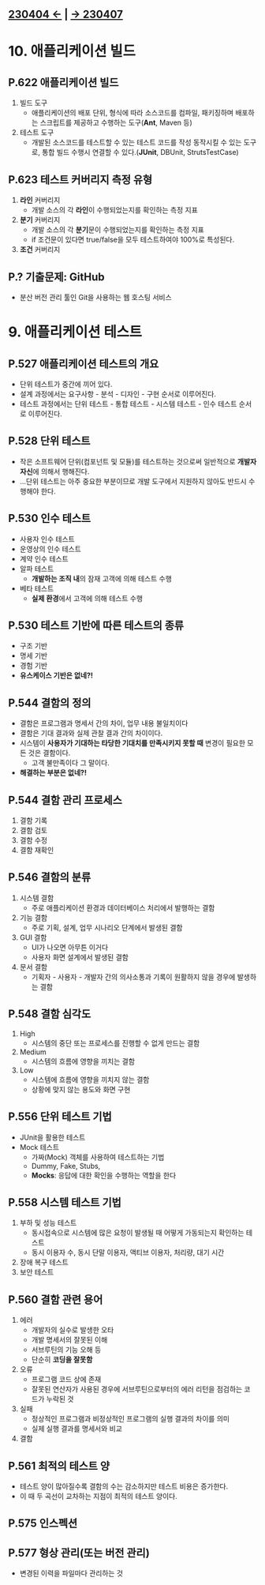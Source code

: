 ﻿## [230404 ←](/230130-_Spring/230404/) | [→ 230407](/230130-_Spring/230407/)

# 10. 애플리케이션 빌드

## P.622 애플리케이션 빌드

1. 빌드 도구
    - 애플리케이션의 배포 단위, 형식에 따라 소스코드를 컴파일, 패키징하며 배포하는 스크립트를 제공하고 수행하는 도구(**Ant**, Maven 등)
1. 테스트 도구
    - 개발된 소스코드를 테스트할 수 있는 테스트 코드를 작성 동작시킬 수 있는 도구로, 통합 빌드 수행시 연결할 수 있다.(**JUnit**, DBUnit, StrutsTestCase)

## P.623 테스트 커버리지 측정 유형

1. **라인** 커버리지
    - 개발 소스의 각 **라인**이 수행되었는지를 확인하는 측정 지표
1. **분기** 커버리지
    - 개발 소스의 각 **분기**문이 수행되었는지를 확인하는 측정 지표
    - if 조건문이 있다면 true/false을 모두 테스트하여야 100%로 특성된다.
1. **조건** 커버리지

## P.? 기출문제: GitHub

- 분산 버전 관리 툴인 Git을 사용하는 웹 호스팅 서비스

# 9. 애플리케이션 테스트

## P.527 애플리케이션 테스트의 개요

- 단위 테스트가 중간에 끼어 있다.
- 설계 과정에서는 요구사항 - 분석 - 디자인 - 구현 순서로 이루어진다.
- 테스트 과정에서는 단위 테스트 - 통합 테스트 - 시스템 테스트 - 인수 테스트 순서로 이루어진다.

## P.528 단위 테스트

- 작은 소프트웨어 단위(컴포넌트 및 모듈)를 테스트하는 것으로써 일반적으로 **개발자 자신**에 의해서 행해진다.
- ...단위 테스트는 아주 중요한 부분이므로 개발 도구에서 지원하지 않아도 반드시 수행해야 한다.

## P.530 인수 테스트

- 사용자 인수 테스트
- 운영상의 인수 테스트
- 계약 인수 테스트
- 알파 테스트
    - **개발하는 조직 내**의 잠재 고객에 의해 테스트 수행
- 베타 테스트
    - **실제 환경**에서 고객에 의해 테스트 수행

## P.530 테스트 기반에 따른 테스트의 종류

- 구조 기반
- 명세 기반
- 경험 기반
- **유스케이스 기반은 없네?!**

## P.544 결함의 정의

- 결함은 프로그램과 명세서 간의 차이, 업무 내용 불일치이다
- 결함은 기대 결과와 실제 관찰 결과 간의 차이이다.
- 시스템이 **사용자가 기대하는 타당한 기대치를 만족시키지 못할 때** 변경이 필요한 모든 것은 결함이다.
    - 고객 불만족이다 그 말이다.
- **해결하는 부분은 없네?!**

## P.544 결함 관리 프로세스

1. 결함 기록
1. 결함 검토
1. 결함 수정
1. 결함 재확인

## P.546 결함의 분류

1. 시스템 결함
    - 주로 애플리케이션 환경과 데이터베이스 처리에서 발행하는 결함
1. 기능 결함
    - 주로 기획, 설계, 업무 시나리오 단계에서 발생된 결함
1. GUI 결함
    - UI가 나오면 아무튼 이거다
    - 사용자 화면 설계에서 발생된 결함
1. 문서 결함
    - 기획자 - 사용자 - 개발자 간의 의사소통과 기록이 원활하지 않을 경우에 발생하는 결함

## P.548 결함 심각도

1. High
    - 시스템의 중단 또는 프로세스를 진행할 수 없게 만드는 결함
1. Medium
    - 시스템의 흐름에 영향을 끼치는 결함
1. Low
    - 시스템에 흐름에 영향을 끼치지 않는 결함
    - 상황에 맞지 않는 용도와 화면 구현

## P.556 단위 테스트 기법

- JUnit을 활용한 테스트
- Mock 테스트
    - 가짜(Mock) 객체를 사용하여 테스트하는 기법
    - Dummy, Fake, Stubs, 
    - **Mocks**: 응답에 대한 확인을 수행하는 역할을 한다

## P.558 시스템 테스트 기법

1. 부하 및 성능 테스트
    - 동시접속으로 시스템에 많은 요청이 발생될 때 어떻게 가동되는지 확인하는 테스트
    - 동시 이용자 수, 동시 단말 이용자, 액티브 이용자, 처리량, 대기 시간
1. 장애 복구 테스트
1. 보안 테스트

## P.560 결함 관련 용어

1. 에러
    - 개발자의 실수로 발생한 오타
    - 개발 명세서의 잘못된 이해
    - 서브루틴의 기능 오해 등
    - 단순히 **코딩을 잘못함**
1. 오류
    - 프로그램 코드 상에 존재
    - 잘못된 연산자가 사용된 경우에 서브루틴으로부터의 에러 리턴을 점검하는 코드가 누락된 것
1. 실패
    - 정상적인 프로그램과 비정상적인 프로그램의 실행 결과의 차이를 의미
    - 실제 실행 결과를 명세서와 비교
1. 결함

## P.561 최적의 테스트 양

- 테스트 양이 많아질수록 결함의 수는 감소하지만 테스트 비용은 증가한다.
- 이 때 두 곡선이 교차하는 지점이 최적의 테스트 양이다.

## P.575 인스펙션

## P.577 형상 관리(또는 버전 관리)

- 변경된 이력을 파일마다 관리하는 것


